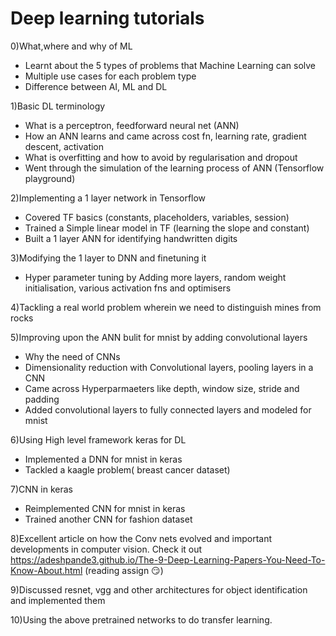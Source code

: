 # Deep learning tutorials
0)What,where and why of ML
- Learnt about the 5 types of problems that Machine Learning can solve
- Multiple use cases for each problem type
- Difference between AI, ML and DL
 
1)Basic DL terminology 
- What is a perceptron, feedforward neural net (ANN)
- How an ANN learns and came across cost fn, learning rate, gradient descent, activation
- What is overfitting and how to avoid by regularisation and dropout
- Went through the simulation of the learning process of ANN (Tensorflow playground)

2)Implementing a 1 layer network in Tensorflow
  - Covered TF basics (constants, placeholders, variables, session)
  - Trained a Simple linear model in TF (learning the slope and constant)  
  - Built a 1 layer ANN for identifying handwritten digits
  
3)Modifying the 1 layer to DNN and finetuning it
 - Hyper parameter tuning by Adding more layers, random weight initialisation, various activation fns and optimisers 

4)Tackling a real world problem wherein we need to distinguish mines from rocks

5)Improving upon the ANN bulit for mnist by adding convolutional layers
- Why the need of CNNs
- Dimensionality reduction with Convolutional layers, pooling layers in a CNN
- Came across Hyperparmaeters like depth, window size, stride and padding
- Added convolutional layers to fully connected layers and modeled for mnist

6)Using High level framework keras for DL
- Implemented a DNN for mnist in keras
- Tackled a kaagle problem( breast cancer dataset)

7)CNN in keras
- Reimplemented CNN for mnist in keras
- Trained another CNN for fashion dataset

8)Excellent article on how the Conv nets evolved and important developments in computer vision. Check it out
https://adeshpande3.github.io/The-9-Deep-Learning-Papers-You-Need-To-Know-About.html (reading assign :smirk:)

9)Discussed resnet, vgg and other architectures for object identification and implemented them

10)Using the above pretrained networks to do transfer learning.
